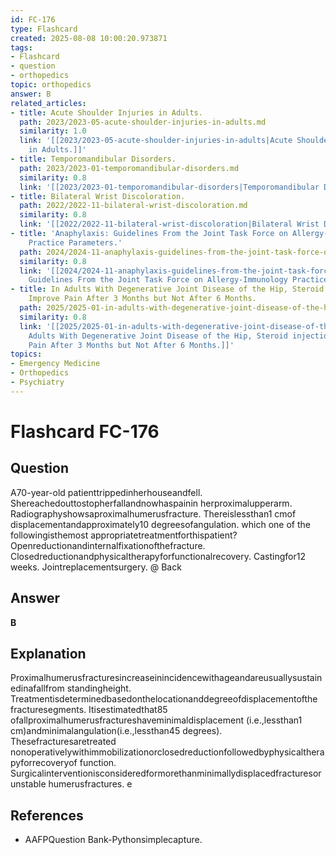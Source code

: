 ```yaml
---
id: FC-176
type: Flashcard
created: 2025-08-08 10:00:20.973871
tags:
- Flashcard
- question
- orthopedics
topic: orthopedics
answer: B
related_articles:
- title: Acute Shoulder Injuries in Adults.
  path: 2023/2023-05-acute-shoulder-injuries-in-adults.md
  similarity: 1.0
  link: '[[2023/2023-05-acute-shoulder-injuries-in-adults|Acute Shoulder Injuries
    in Adults.]]'
- title: Temporomandibular Disorders.
  path: 2023/2023-01-temporomandibular-disorders.md
  similarity: 0.8
  link: '[[2023/2023-01-temporomandibular-disorders|Temporomandibular Disorders.]]'
- title: Bilateral Wrist Discoloration.
  path: 2022/2022-11-bilateral-wrist-discoloration.md
  similarity: 0.8
  link: '[[2022/2022-11-bilateral-wrist-discoloration|Bilateral Wrist Discoloration.]]'
- title: 'Anaphylaxis: Guidelines From the Joint Task Force on Allergy-Immunology
    Practice Parameters.'
  path: 2024/2024-11-anaphylaxis-guidelines-from-the-joint-task-force-on-allergy.md
  similarity: 0.8
  link: '[[2024/2024-11-anaphylaxis-guidelines-from-the-joint-task-force-on-allergy|Anaphylaxis:
    Guidelines From the Joint Task Force on Allergy-Immunology Practice Parameters.]]'
- title: In Adults With Degenerative Joint Disease of the Hip, Steroid injections
    Improve Pain After 3 Months but Not After 6 Months.
  path: 2025/2025-01-in-adults-with-degenerative-joint-disease-of-the-hip-steroid.md
  similarity: 0.8
  link: '[[2025/2025-01-in-adults-with-degenerative-joint-disease-of-the-hip-steroid|In
    Adults With Degenerative Joint Disease of the Hip, Steroid injections Improve
    Pain After 3 Months but Not After 6 Months.]]'
topics:
- Emergency Medicine
- Orthopedics
- Psychiatry
---
```


# Flashcard FC-176

## Question

A70-year-old patienttrippedinherhouseandfell. Shereachedouttostopherfallandnowhaspainin herproximalupperarm. Radiographyshowsaproximalhumerusfracture. Thereislessthan1 cmof displacementandapproximately10 degreesofangulation. which one of the followingisthemost appropriatetreatmentforthispatient? Openreductionandinternalfixationofthefracture. Closedreductionandphysicaltherapyforfunctionalrecovery. Castingfor12 weeks. Jointreplacementsurgery. @ Back

## Answer

**B**

## Explanation

Proximalhumerusfracturesincreaseinincidencewithageandareusuallysustainedinafallfrom standingheight. Treatmentisdeterminedbasedonthelocationanddegreeofdisplacementofthe fracturesegments. Itisestimatedthat85 ofallproximalhumerusfractureshaveminimaldisplacement (i.e.,lessthan1 cm)andminimalangulation(i.e.,lessthan45 degrees). Thesefracturesaretreated nonoperativelywithimmobilizationorclosedreductionfollowedbyphysicaltherapyforrecoveryof function. Surgicalinterventionisconsideredformorethanminimallydisplacedfracturesorunstable humerusfractures. e

## References

- AAFPQuestion Bank-Pythonsimplecapture.

